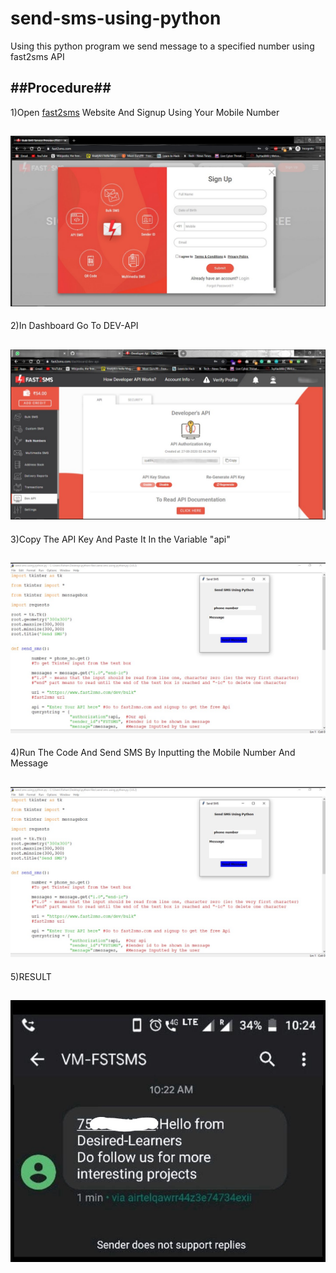 # send-sms-using-python



Using this python program we send message to a specified number using fast2sms API



##Procedure##
------------------------------------------------------------------------------------
1)Open [fast2sms](https://www.fast2sms.com/) Website And Signup Using Your Mobile Number

![](images/1.jpg)
-------------------------------------------------------------------------------------
2)In Dashboard Go To DEV-API

![](images/2.jpg)
-------------------------------------------------------------------------------------
3)Copy The API Key And Paste It In the Variable "api"

![](images/3.jpg)
-------------------------------------------------------------------------------------
4)Run The Code And Send SMS By Inputting the Mobile Number And Message

![](images/3.jpg)
-------------------------------------------------------------------------------------
5)RESULT

![](images/4.jpg)
-------------------------------------------------------------------------------------
